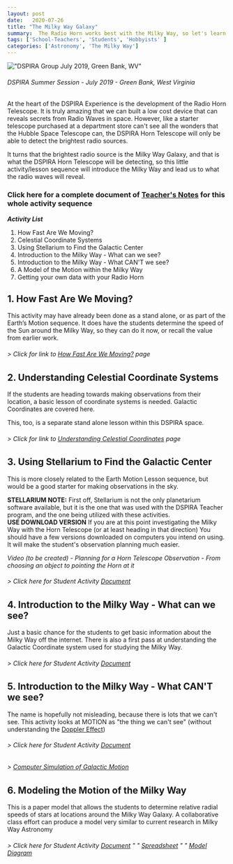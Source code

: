 ```yaml
---
layout: post
date:   2020-07-26
title: "The Milky Way Galaxy"
summary:  The Radio Horn works best with the Milky Way, so let's learn about it
tags: ['School-Teachers', 'Students', 'Hobbyists' ]
categories: ['Astronomy', 'The Milky Way'] 
---
```



!["DSPIRA Group July 2019, Green Bank, WV"](/dspira-lessons/images/DspiraGalaxyPic2019.jpg) 
###### *DSPIRA Summer Session - July 2019 - Green Bank, West Virginia*

At the heart of the DSPIRA Experience is the development of the Radio Horn Telescope. It is truly amazing that we can built a low cost device that can reveals secrets from Radio Waves in space.  However, like a starter telescope purchased at a department store can't see all the wonders that the Hubble Space Telescope can, the DSPIRA Horn Telescope will only be able to detect the brightest radio sources.

It turns that the brightest radio source is the Milky Way Galaxy, and that is what the DSPIRA Horn Telescope will be detecting, so this little activity/lesson sequence will introduce the Milky Way and lead us to what the radio waves will reveal.

### Click here for a complete document of [Teacher's Notes](https://docs.google.com/document/d/1kXJ99gTiLGk551XCP7-ygE7T5rd5aw0Yu3gccNCzsdc/edit?usp=sharing) for this whole activity sequence

**_Activity List_**
   1. How Fast Are We Moving?
   2. Celestial Coordinate Systems
   3. Using Stellarium to Find the Galactic Center
   4. Introduction to the Milky Way - What can we see?
   5. Introduction to the Milky Way - What CAN'T we see?
   6. A Model of the Motion within the Milky Way
   7. Getting your own data with your Radio Horn
   
## 1. How Fast Are We Moving?   

This activity may have already been done as a stand alone, or as part of the Earth’s Motion sequence. It does have the students determine the speed of the Sun around the Milky Way, so they can do it now, or recall the value from earlier work.

###### > Click for link to [How Fast Are We Moving?](http://wvurail.org/dspira-lessons/HowFastAreWeMoving) page

## 2. Understanding Celestial Coordinate Systems

If the students are heading towards making observations from their location, a basic lesson of coordinate systems is needed.  Galactic Coordinates are covered here.

This, too, is a separate stand alone lesson within this DSPIRA space. 

###### > Click for link to [Understanding Celestial Coordinates](https://wvurail.org//dspira-lessons/A2UnderstandingCeleCoords) page

## 3. Using Stellarium to Find the Galactic Center

This is more closely related to the Earth Motion Lesson sequence, but would be a good starter for making observations in the sky.

**STELLARIUM NOTE:** First off, Stellarium is not the only planetarium software available, but it is the one that was used with the DSPIRA Teacher program, and the one being utilized with these activities.  
**USE DOWNLOAD VERSION** If you are at this point investigating the Milky Way with the Horn Telescope (or at least heading in that direction) You should have a few versions downloaded on computers you intend on using. It will make the student's observation planning much easier.

*Video (to be created) - Planning for a Horn Telescope Observation - From choosing an object to pointing the Horn at it*

###### > Click here for Student Activity [Document](https://docs.google.com/document/d/16ibpadOhBioZqrvxWpdrwJ1S6iNAwi7YaRW_QoM-CVI/view?usp=sharing) 

## 4. Introduction to the Milky Way - What can we see?

Just a basic chance for the students to get basic information about the Milky Way off the internet. There is also a first pass at understanding the Galactic Coordinate system used for studying the Milky Way.  

###### > Click here for Student Activity [Document](https://drive.google.com/file/d/1T441BW8rz3_bVgKN_bKK-ivfudXhQwFa/view?usp=sharing) 

## 5. Introduction to the Milky Way - What CAN'T we see? 

The name is hopefully not misleading, because there is lots that we can't see.  This activity looks at MOTION as "the thing we can't see" (without understanding the [Doppler Effect](https://www.youtube.com/watch?v=h4OnBYrbCjY))

###### > Click here for Student Activity [Document](https://drive.google.com/file/d/1xPjeHIYgnBoz7Gs0A-shC9hNVgdAPxlF/view?usp=sharing) 

###### > [Computer Simulation of Galactic Motion](https://www.youtube.com/watch?v=GLiXR0Jh3o8)

## 6. Modeling the Motion of the Milky Way

This is a paper model that allows the students to determine relative radial speeds of stars at locations around the Milky Way Galaxy.  A collaborative class effort can produce a model very similar to current research in Milky Way Astronomy

###### > Click here for Student Activity [Document](https://drive.google.com/file/d/1TKCevAKtUIFev0SgQoPPxSa87RVd7KmC/view?usp=sharing) "      " [Spreadsheet](https://docs.google.com/spreadsheets/d/1gwL3GSYX-_zK7E2O1va8yNV41vwuRpVm2QRopB4B5TM/edit?usp=sharing) "        " [Model Diagram](https://drive.google.com/file/d/10Ct0UIcqEZzKVll40bz1z-7tCSWLWcfV/view?usp=sharing)  

    
